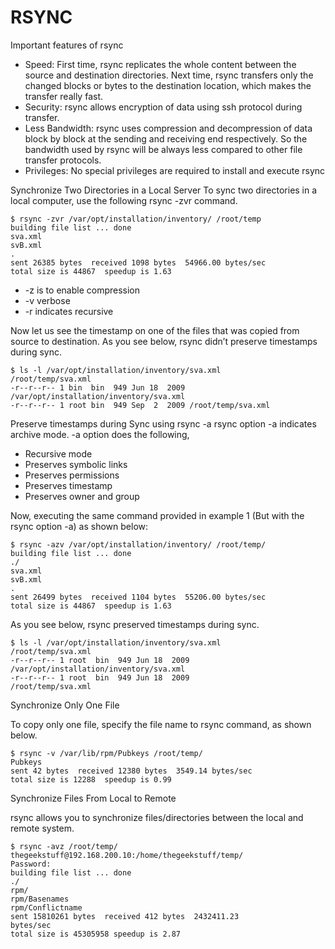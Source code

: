 # RSYNC

Important features of rsync
* Speed: First time, rsync replicates the whole content between the source and destination directories. Next time, rsync transfers only the changed blocks or bytes to the destination location, which makes the transfer really fast.
* Security: rsync allows encryption of data using ssh protocol during transfer.
* Less Bandwidth: rsync uses compression and decompression of data block by block at the sending and receiving end respectively. So the bandwidth used by rsync will be always less compared to other file transfer protocols.
* Privileges: No special privileges are required to install and execute rsync

Synchronize Two Directories in a Local Server
To sync two directories in a local computer, use the following rsync -zvr command.
```
$ rsync -zvr /var/opt/installation/inventory/ /root/temp
building file list ... done
sva.xml
svB.xml
.
sent 26385 bytes  received 1098 bytes  54966.00 bytes/sec
total size is 44867  speedup is 1.63
```
* -z is to enable compression
* -v verbose
* -r indicates recursive

Now let us see the timestamp on one of the files that was copied from source to destination. As you see below, rsync didn’t preserve timestamps during sync.
```
$ ls -l /var/opt/installation/inventory/sva.xml
/root/temp/sva.xml
-r--r--r-- 1 bin  bin  949 Jun 18  2009
/var/opt/installation/inventory/sva.xml
-r--r--r-- 1 root bin  949 Sep  2  2009 /root/temp/sva.xml
```

Preserve timestamps during Sync using rsync -a
rsync option -a indicates archive mode. -a option does the following,
* Recursive mode
* Preserves symbolic links
* Preserves permissions
* Preserves timestamp
* Preserves owner and group

Now, executing the same command provided in example 1 (But with the rsync option -a) as shown below:

```
$ rsync -azv /var/opt/installation/inventory/ /root/temp/
building file list ... done
./
sva.xml
svB.xml
.
sent 26499 bytes  received 1104 bytes  55206.00 bytes/sec
total size is 44867  speedup is 1.63
```

As you see below, rsync preserved timestamps during sync.
```
$ ls -l /var/opt/installation/inventory/sva.xml
/root/temp/sva.xml
-r--r--r-- 1 root  bin  949 Jun 18  2009
/var/opt/installation/inventory/sva.xml
-r--r--r-- 1 root  bin  949 Jun 18  2009
/root/temp/sva.xml
```

Synchronize Only One File

To copy only one file, specify the file name to rsync command, as shown below.
```
$ rsync -v /var/lib/rpm/Pubkeys /root/temp/
Pubkeys
sent 42 bytes  received 12380 bytes  3549.14 bytes/sec
total size is 12288  speedup is 0.99
```

Synchronize Files From Local to Remote

rsync allows you to synchronize files/directories between the local and remote system.

```
$ rsync -avz /root/temp/
thegeekstuff@192.168.200.10:/home/thegeekstuff/temp/
Password:
building file list ... done
./
rpm/
rpm/Basenames
rpm/Conflictname
sent 15810261 bytes  received 412 bytes  2432411.23
bytes/sec
total size is 45305958 speedup is 2.87
```